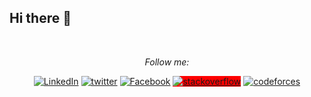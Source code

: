 <h2>Hi there 👋 </h2>

<br/>
<div align="center">



<i>Follow me:</i><br>

<a href="[https://www.linkedin.com/in/absphreak](https://www.linkedin.com/in/rajab-mohamed-rajab-76988a1aa/)" target="_blank"><img src="https://img.shields.io/badge/LinkedIn-%230077B5.svg?&style=flat-square&logo=linkedin&logoColor=white" alt="LinkedIn"></a>
<a href="[https://www.instagram.com/absphreak](https://twitter.com/rajabmhmdrajab)" target="_blank"><img src="https://img.shields.io/badge/twitter-%23E4405F.svg?&style=flat-square&logo=twitter&logoColor=white" alt="twitter"></a>
<a href="[https://www.facebook.com/originalphreak](https://www.facebook.com/ragabmuhamd/)" target="_blank"><img src="https://img.shields.io/badge/Facebook-%231877F2.svg?&style=flat-square&logo=facebook&logoColor=white" alt="Facebook"></a>
<a style="background-color:red" href="[https://open.stackoverflow.com/user/0170agi99s5hh187g7mtz245b](https://stackoverflow.com/users/13518297/ragab-mohamad)" target="_blank"><img src="https://img.shields.io/badge/stackoverflow-%231ED760.svg?&style=flat-square&logo=stackoverflow&logoColor=danger" alt="stackoverflow"></a>
<a href="[[https://open.stackoverflow.com/user/0170agi99s5hh187g7mtz245b](https://stackoverflow.com/users/13518297/ragab-mohamad)](https://codeforces.com/profile/Ragabmuhamad)" target="_blank"><img src="https://img.shields.io/badge/codeforces-%231ED760.svg?&style=flat-square&logo=codeforces&logoColor=yellow" alt="codeforces"></a>
  
</div>
